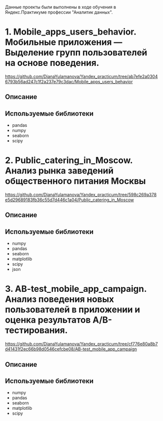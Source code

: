 Данные проекты были выполнены в ходе обучения в Яндекс.Практикуме профессии "Аналитик данных".
# 1. Mobile_apps_users_behavior. Мобильные приложения — Выделение групп пользователей на основе поведения.
https://github.com/DianaYulamanova/Yandex_practicum/tree/ab7efe2a03046793b56ad247c1f2a237e79c3dac/Mobile_apps_users_behavior
## Описание

## Используемые библиотеки

- pandas
- numpy
- seaborn
- scipy
  
# 2. Public_catering_in_Moscow. Анализ рынка заведений общественного питания Москвы
https://github.com/DianaYulamanova/Yandex_practicum/tree/598c269a378e5d29689183fb36c55d7d446c1a04/Public_catering_in_Moscow
## Описание

## Используемые библиотеки

- numpy
- pandas
- seaborn
- matplotlib
- scipy
- json

# 3. AB-test_mobile_app_campaign. Анализ поведения новых пользователей в приложении и оценка результатов А/В-тестирования.
https://github.com/DianaYulamanova/Yandex_practicum/tree/cf776e80a8b7d41431f2ec66b98d0546cefcbe08/AB-test_mobile_app_campaign
## Описание
  
## Используемые библиотеки

- numpy
- pandas
- seaborn
- matplotlib
- scipy
